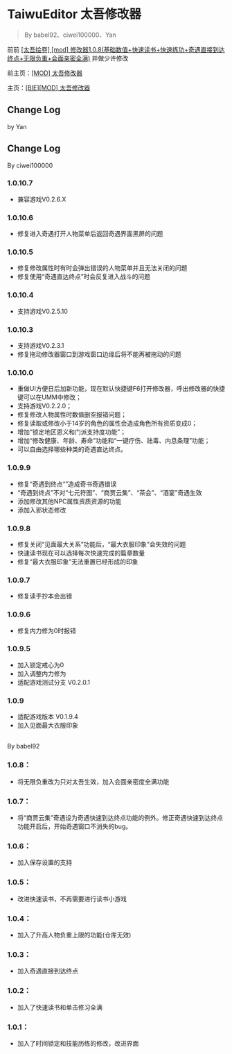 # TaiwuEditor 太吾修改器
> By babel92、ciwei100000、Yan

前前 [[太吾绘卷] [mod] 修改器1.0.8(基础数值+快速读书+快速练功+奇遇直接到达终点+无限负重+会面亲密全满)](https://bbs.nga.cn/read.php?tid=15234286&rand=514) 并做少许修改

前主页：[[MOD] 太吾修改器](https://nga.178.com/read.php?tid=17443101)

主页：[[BIE][MOD] 太吾修改器](https://nga.178.com/read.php?tid=21413796)

## Change Log
by Yan

## Change Log
By ciwei100000
### 1.0.10.7
- 兼容游戏V0.2.6.X
### 1.0.10.6
- 修复进入奇遇打开人物菜单后返回奇遇界面黑屏的问题
### 1.0.10.5
- 修复修改属性时有时会弹出错误的人物菜单并且无法关闭的问题
- 修复使用“奇遇直达终点”时会反复进入战斗的问题
### 1.0.10.4
- 支持游戏V0.2.5.10
### 1.0.10.3
- 支持游戏V0.2.3.1
- 修复拖动修改器窗口到游戏窗口边缘后将不能再被拖动的问题
### 1.0.10.0
- 重做UI方便日后加新功能，现在默认快捷键F6打开修改器，呼出修改器的快捷键可以在UMM中修改；
- 支持游戏V0.2.2.0；
- 修复修改人物属性时数值删空报错问题；
- 修复读取或修改小于14岁的角色的属性会造成角色所有资质变成0；
- 增加“锁定地区恩义和门派支持度功能”；
- 增加“修改健康、年龄、寿命”功能和“一键疗伤、祛毒、内息条理”功能；
- 可以自由选择哪些种类的奇遇直达终点。
### 1.0.9.9
- 修复“奇遇到终点“”造成奇书奇遇错误
- “奇遇到终点”不对“七元符图”、“商贾云集”、“茶会”、“酒宴”奇遇生效
- 添加修改其他NPC属性资质资源的功能
- 添加入邪状态修改
### 1.0.9.8
- 修复关闭“见面最大关系”功能后，“最大衣服印象”会失效的问题
- 快速读书现在可以选择每次快速完成的篇章数量
- 修复“最大衣服印象”无法重置已经形成的印象
### 1.0.9.7 
- 修复读手抄本会出错
### 1.0.9.6
- 修复内力修为0时报错
### 1.0.9.5
- 加入锁定戒心为0
- 加入调整内力修为
- 适配游戏测试分支 V0.2.0.1
### 1.0.9
- 适配游戏版本 V0.1.9.4
- 加入见面最大衣服印象

## 
By babel92
### 1.0.8：
- 将无限负重改为只对太吾生效，加入会面亲密度全满功能
### 1.0.7：
- 将“商贾云集”奇遇设为奇遇快速到达终点功能的例外。修正奇遇快速到达终点功能开启后，开始奇遇窗口不消失的bug。
### 1.0.6：
- 加入保存设置的支持
### 1.0.5：
- 改进快速读书，不再需要进行读书小游戏
### 1.0.4：
- 加入了升高人物负重上限的功能(仓库无效)
### 1.0.3：
- 加入奇遇直接到达终点
### 1.0.2：
- 加入了快速读书和单击修习全满
### 1.0.1：
- 加入了时间锁定和技能历练的修改，改进界面
